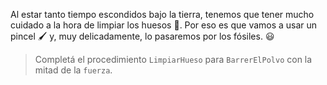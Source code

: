 <gs-attire attire-url="https://raw.githubusercontent.com/MumukiProject/mumuki-guia-gobstones-sierra-de-las-quijadas-secundaria/master/assets/attires/config_1582214809901.json"></gs-attire>

Al estar tanto tiempo escondidos bajo la tierra, tenemos que tener mucho cuidado a la hora de limpiar los huesos :grimacing:. Por eso es que vamos a usar un pincel :paintbrush: y, muy delicadamente, lo pasaremos por los fósiles. :smiley:

> Completá el procedimiento `LimpiarHueso` para `BarrerElPolvo` con la mitad de la `fuerza`. 